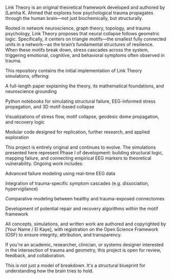 Link Theory is an original theoretical framework developed and authored by [Lamha K. Ahmed that explores how psychological trauma propagates through the human brain—not just biochemically, but structurally.

Rooted in network neuroscience, graph theory, topology, and trauma psychology, Link Theory proposes that neural collapse follows geometric logic. Specifically, it centers on triangle motifs—the smallest fully connected units in a network—as the brain’s fundamental structures of resilience. When these motifs break down, stress cascades across the system, triggering emotional, cognitive, and behavioral symptoms often observed in trauma.

This repository contains the initial implementation of Link Theory simulations, offering:

A full-length paper explaining the theory, its mathematical foundations, and neuroscience grounding

Python notebooks for simulating structural failure, EEG-informed stress propagation, and 3D motif-based collapse

Visualizations of stress flow, motif collapse, geodesic dome propagation, and recovery logic

Modular code designed for replication, further research, and applied exploration

This project is entirely original and continues to evolve. The simulations presented here represent Phase I of development: building structural logic, mapping failure, and connecting empirical EEG markers to theoretical vulnerability. Ongoing work includes:

Advanced failure modeling using real-time EEG data

Integration of trauma-specific symptom cascades (e.g. dissociation, hypervigilance)

Comparative modeling between healthy and trauma-exposed connectomes

Development of potential repair and recovery algorithms within the motif framework

All concepts, simulations, and written work are authored and copyrighted by [Your Name / El Kaye], with registration on the Open Science Framework (OSF) to ensure integrity, attribution, and transparency.

If you're an academic, researcher, clinician, or systems designer interested in the intersection of trauma and geometry, this project is open for review, feedback, and collaboration.

This is not just a model of breakdown. It's a structural blueprint for understanding how the brain tries to hold.
